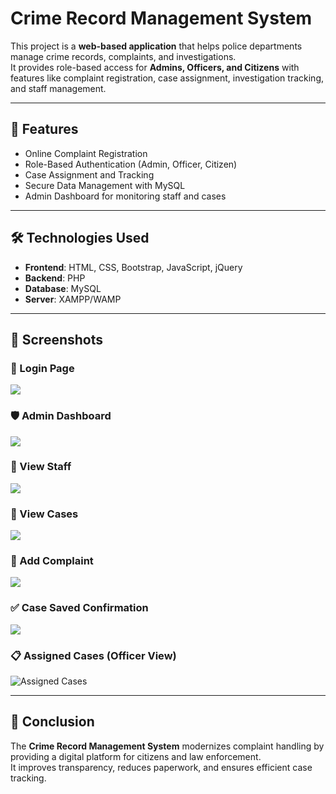 # Crime Record Management System

This project is a **web-based application** that helps police departments manage crime records, complaints, and investigations.  
It provides role-based access for **Admins, Officers, and Citizens** with features like complaint registration, case assignment, investigation tracking, and staff management.

---

## 🚀 Features
- Online Complaint Registration  
- Role-Based Authentication (Admin, Officer, Citizen)  
- Case Assignment and Tracking  
- Secure Data Management with MySQL  
- Admin Dashboard for monitoring staff and cases  

---

## 🛠️ Technologies Used
- **Frontend**: HTML, CSS, Bootstrap, JavaScript, jQuery  
- **Backend**: PHP  
- **Database**: MySQL  
- **Server**: XAMPP/WAMP  

---

## 📸 Screenshots  

### 🔐 Login Page  
![<img width="1366" height="768" alt="Screenshot 2024-10-06 160149" src="https://github.com/user-attachments/assets/528051e9-906f-4948-b9b5-70f1d8a71e2b" />
](https://github.com/user-attachments/assets/your-image-id-1)

### 🛡️ Admin Dashboard  
![<img width="1366" height="768" alt="Screenshot 2024-10-06 160214" src="https://github.com/user-attachments/assets/6050dd99-0a76-4c11-bde7-778c6f159de1" />
](https://github.com/user-attachments/assets/your-image-id-2)

### 👮 View Staff  
![<img width="1366" height="768" alt="Screenshot 2024-10-06 160249" src="https://github.com/user-attachments/assets/8b5e71bb-3086-40a1-a41f-56be65ae0b63" />
](https://github.com/user-attachments/assets/your-image-id-3)

### 📂 View Cases  
![<img width="1366" height="768" alt="Screenshot 2024-10-06 160329" src="https://github.com/user-attachments/assets/edb9195e-a0d1-484b-a1b0-f4f153c70f88" />
](https://github.com/user-attachments/assets/your-image-id-4)

### 📝 Add Complaint  
![<img width="1366" height="768" alt="Screenshot 2024-10-06 160501" src="https://github.com/user-attachments/assets/12111136-0f18-4f6a-9d2d-2af2b2dd2d59" />
](https://github.com/user-attachments/assets/your-image-id-5)

### ✅ Case Saved Confirmation  
![<img width="1366" height="768" alt="Screenshot 2024-10-06 160551" src="https://github.com/user-attachments/assets/bbdd90ff-01c6-4a48-9229-b281d723e993" />
](https://github.com/user-attachments/assets/your-image-id-6)

### 📋 Assigned Cases (Officer View)  
![<img width="1366" height="768" alt="Screenshot 2024-10-06 160634" src="https://github.com/user-attachments/assets/a18f510d-64eb-4b37-9013-f71ff2ae71f0" />
Assigned Cases](https://github.com/user-attachments/assets/your-image-id-7)


---

## 📌 Conclusion
The **Crime Record Management System** modernizes complaint handling by providing a digital platform for citizens and law enforcement.  
It improves transparency, reduces paperwork, and ensures efficient case tracking.  
